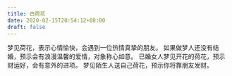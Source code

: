 ```yaml
---
title: 白荷花
date: 2020-02-15T20:54:12+08:00
draft: false
---
```


梦见荷花，表示心情愉快，会遇到一位热情真挚的朋友。
如果做梦人还没有结婚，预示会有浪漫温馨的爱情，对象称心如意。
已婚女人梦见开花的荷花，预示财运好，会有意外的进项。
梦见陌生人送自己荷花，预示你将靠朋友发财。
